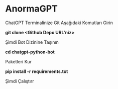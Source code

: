 # AnormaGPT
ChatGPT
Terminalinize Git Aşağıdaki Komutları Girin

**git clone <Github Depo URL'niz>**

Şimdi Bot Dizinine Taşının

**cd chatgpt-python-bot**

Paketleri Kur

**pip install -r requirements.txt**

Şimdi Çalıştırr
